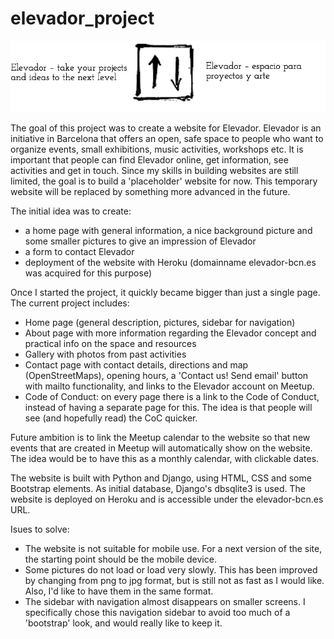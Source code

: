 # elevador_project

![Elevador logo](https://github.com/Jethet/elevador_project/blob/master/placeholder/static/images/elevador_logo.jpg)

The goal of this project was to create a website for Elevador. Elevador is an initiative in Barcelona that offers an open, safe space to people who want to organize events, small exhibitions, music activities, workshops etc. It is important that people can find Elevador online, get information, see activities and get in touch. Since my skills in building websites are still limited, the goal is to build a 'placeholder' website for now. This temporary website will be replaced by something more advanced in the future.

The initial idea was to create:

* a home page with general information, a nice background picture and some smaller pictures to give an impression of Elevador
* a form to contact Elevador
* deployment of the website with Heroku (domainname elevador-bcn.es was acquired for this purpose)

Once I started the project, it quickly became bigger than just a single page. The current project includes:

* Home page (general description, pictures, sidebar for navigation)
* About page with more information regarding the Elevador concept and practical info on the space and resources
* Gallery with photos from past activities
* Contact page with contact details, directions and map (OpenStreetMaps), opening hours, a 'Contact us! Send email' button with mailto functionality, and links to the Elevador account on Meetup.
* Code of Conduct: on every page there is a link to the Code of Conduct, instead of having a separate page for this. The idea is that people will see (and hopefully read) the CoC quicker.

Future ambition is to link the Meetup calendar to the website so that new events that are created in Meetup will automatically show on the website. The idea would be to have this as a monthly calendar, with clickable dates.

The website is built with Python and Django, using HTML, CSS and some Bootstrap elements. As initial database, Django's dbsqlite3 is used. The website is deployed on Heroku and is accessible under the elevador-bcn.es URL.

Isues to solve:
* The website is not suitable for mobile use. For a next version of the site, the starting point should be the mobile device.
* Some pictures do not load or load very slowly. This has been improved by changing from png to jpg format, but is still not as fast as I would like. Also, I'd like to have them in the same format.
* The sidebar with navigation almost disappears on smaller screens. I specifically chose this navigation sidebar to avoid too much of a 'bootstrap' look, and would really like to keep it. 


